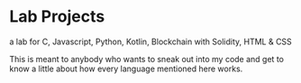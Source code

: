 # Lab Projects
a lab for C, Javascript, Python, Kotlin, Blockchain with Solidity, HTML & CSS

This is meant to anybody who wants to sneak out into my code
and get to know a little about how every language mentioned here works.


